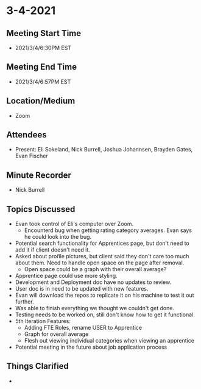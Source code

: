 # 3-4-2021
## Meeting Start Time
- 2021/3/4/6:30PM EST

## Meeting End Time
- 2021/3/4/6:57PM EST

## Location/Medium
- Zoom

## Attendees
- Present: Eli Sokeland, Nick Burrell, Joshua Johannsen, Brayden Gates, Evan Fischer

## Minute Recorder
- Nick Burrell

## Topics Discussed
- Evan took control of Eli's computer over Zoom.
  - Encounterd bug when getting rating category averages. Evan says he could look into the bug.
- Potential search functionality for Apprentices page, but don't need to add it if client doesn't need it.
- Asked about profile pictures, but client said they don't care too much about them. Need to handle open space on the page after removal.
  - Open space could be a graph with their overall average?
- Apprentice page could use more styling.
- Development and Deployment doc have no updates to review.
- User doc is in need to be updated with new features.
- Evan will download the repos to replicate it on his machine to test it out further.
- Was able to finish everything we thought we couldn't get done.
- Testing needs to be worked on, still don't know how to get it functional.
- 5th Iteration Features:
  - Adding FTE Roles, rename USER to Apprentice
  - Graph for overall average
  - Flesh out viewing individual categories when viewing an apprentice
- Potential meeting in the future about job application process

## Things Clarified
- 
